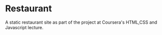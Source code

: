 # Restaurant
A static restaurant site as part of the project at Coursera's HTML,CSS and Javascript lecture.
